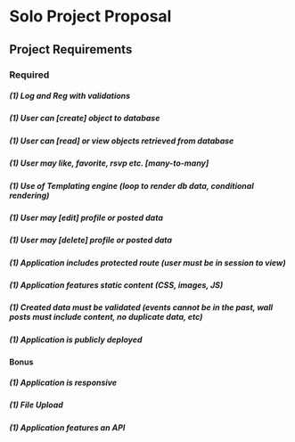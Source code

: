 # Solo Project Proposal

## Project Requirements

### Required
##### (1) Log and Reg with validations
##### (1) User can [create] object to database
##### (1) User can [read] or view objects retrieved from database
##### (1) User may like, favorite, rsvp etc. [many-to-many]
##### (1) Use of Templating engine (loop to render db data, conditional rendering)
##### (1) User may [edit] profile or posted data
##### (1) User may [delete] profile or posted data
##### (1) Application includes protected route (user must be in session to view)
##### (1) Application features static content (CSS, images, JS)
##### (1) Created data must be validated (events cannot be in the past, wall posts must include content, no duplicate data, etc)
##### (1) Application is publicly deployed

#### Bonus
##### (1) Application is responsive
##### (1) File Upload
##### (1) Application features an API

